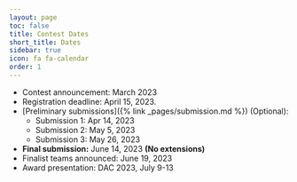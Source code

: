 ```yaml
---
layout: page
toc: false
title: Contest Dates
short_title: Dates
sidebar: true
icon: fa fa-calendar
order: 1
---
```



* Contest announcement: March 2023
* Registration deadline: April 15, 2023.
* [Preliminary submissions]({% link _pages/submission.md %}) (Optional): 
    * Submission 1: Apr 14, 2023
    * Submission 2: May 5, 2023
    * Submission 3: May 26, 2023
* **Final submission:** June 14, 2023 **(No extensions)**
* Finalist teams announced: June 19, 2023
* Award presentation: DAC 2023, July 9-13

